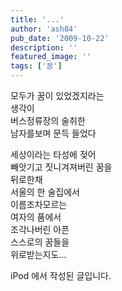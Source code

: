 ```yaml
---
title: '...'
author: 'ash84'
pub_date: '2009-10-22'
description: ''
featured_image: ''
tags: ['꿈']
---
```



모두가 꿈이 있었겠지라는  
생각이  
버스정류장의 술취한  
남자를보며 문득 들었다

세상이라는 타성에 젖어  
빼앗기고 짓니겨져버린 꿈을  
뒤로한채   
서울의 한 술집에서  
이름조차모르는   
여자의 품에서  
조각나버린 아픈  
스스로의 꿈들을   
위로받는지도…

iPod 에서 작성된 글입니다.




